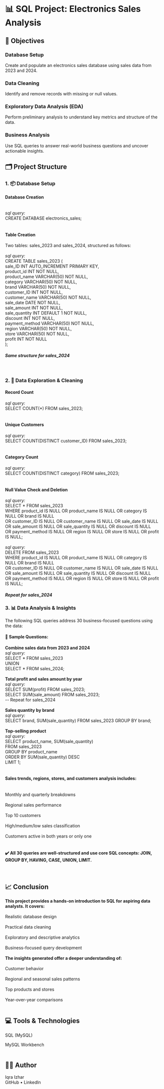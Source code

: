 <h1>📊 SQL Project: Electronics Sales Analysis</h1>

<h2>📝 Objectives</h2>

<h3>Database Setup</h3>
Create and populate an electronics sales database using sales data from 2023 and 2024.
<h3>Data Cleaning</h3>
Identify and remove records with missing or null values.
<h3>Exploratory Data Analysis (EDA)</h3>
Perform preliminary analysis to understand key metrics and structure of the data.
<h3>Business Analysis</h3>
Use SQL queries to answer real-world business questions and uncover actionable insights.
<h2>🗂️ Project Structure</h2>
<h3>1. 📦 Database Setup</h3>
<h4>Database Creation</h4>
<br>
<i>sql query:</i><br>
CREATE DATABASE electronics_sales;<br>
<br>
<h4>Table Creation</h4>
Two tables: sales_2023 and sales_2024, structured as follows:
<br>
<br>
<i>sql query:</i><br>
CREATE TABLE sales_2023 (<br>
  sale_ID INT AUTO_INCREMENT PRIMARY KEY,<br>
  product_id INT NOT NULL,<br>
  product_name VARCHAR(50) NOT NULL,<br>
  category VARCHAR(50) NOT NULL,<br>
  brand VARCHAR(50) NOT NULL,<br>
  customer_ID INT NOT NULL,<br>
  customer_name VARCHAR(50) NOT NULL,<br>
  sale_date DATE NOT NULL,<br>
  sale_amount INT NOT NULL,<br>
  sale_quantity INT DEFAULT 1 NOT NULL,<br>
  discount INT NOT NULL,<br>
  payment_method VARCHAR(50) NOT NULL,<br>
  region VARCHAR(50) NOT NULL,<br>
  store VARCHAR(50) NOT NULL,<br>
  profit INT NOT NULL<br>
);<br>
<h5>Same structure for sales_2024</h5>
<br>
<h3>2. 🧹 Data Exploration & Cleaning</h3>
<h4>Record Count</h4>
<i>sql query:</i><br>
SELECT COUNT(*) FROM sales_2023;<br>
<br>
<h4>Unique Customers</h4>
<i>sql query:</i><br>
SELECT COUNT(DISTINCT customer_ID) FROM sales_2023;<br>
<br>
<h4>Category Count</h4>
<i>sql query:</i><br>
SELECT COUNT(DISTINCT category) FROM sales_2023;<br>
<br>
<h4>Null Value Check and Deletion</h4>
<i>sql query:</i><br>
SELECT * FROM sales_2023<br>
WHERE product_id IS NULL OR product_name IS NULL OR category IS NULL OR brand IS NULL<br>
  OR customer_ID IS NULL OR customer_name IS NULL OR sale_date IS NULL<br>
  OR sale_amount IS NULL OR sale_quantity IS NULL OR discount IS NULL<br>
  OR payment_method IS NULL OR region IS NULL OR store IS NULL OR profit IS NULL;<br>
  <br>
<i>sql query:</i><br>
DELETE FROM sales_2023<br>
WHERE product_id IS NULL OR product_name IS NULL OR category IS NULL OR brand IS NULL<br>
  OR customer_ID IS NULL OR customer_name IS NULL OR sale_date IS NULL<br>
  OR sale_amount IS NULL OR sale_quantity IS NULL OR discount IS NULL<br>
  OR payment_method IS NULL OR region IS NULL OR store IS NULL OR profit IS NULL;<br>
<h5>Repeat for sales_2024</h5>
<h3>3. 📊 Data Analysis & Insights</h3>
The following SQL queries address 30 business-focused questions using the data:
<br>
<h4>📌 Sample Questions:</h4>

<b>Combine sales data from 2023 and 2024</b>
<br>
<i>sql query:</i><br>
SELECT * FROM sales_2023<br>
UNION<br>
SELECT * FROM sales_2024;<br>
<br>
<b>Total profit and sales amount by year</b><br>
<i>sql query:</i><br>
SELECT SUM(profit) FROM sales_2023;<br>
SELECT SUM(sale_amount) FROM sales_2023;<br>
-- Repeat for sales_2024<br>
<br>
<b>Sales quantity by brand</b><br>
<i>sql query:</i><br>
SELECT brand, SUM(sale_quantity) FROM sales_2023 GROUP BY brand;<br>
<br>
<b>Top-selling product</b>
<br>
<i>sql query:</i><br>
SELECT product_name, SUM(sale_quantity)<br>
FROM sales_2023<br>
GROUP BY product_name<br>
ORDER BY SUM(sale_quantity) DESC<br>
LIMIT 1;<br>
<br>
<h4>Sales trends, regions, stores, and customers analysis includes:</h4>
<br>
Monthly and quarterly breakdowns<br>
<br>
Regional sales performance<br>
<br>
Top 10 customers<br>
<br>
High/medium/low sales classification<br>
<br>
Customers active in both years or only one<br>
<br>
<h4>✔️ All 30 queries are well-structured and use core SQL concepts: JOIN, GROUP BY, HAVING, CASE, UNION, LIMIT.</h4>
<br>
<h2>📈 Conclusion</h2>
<b>This project provides a hands-on introduction to SQL for aspiring data analysts. It covers:</b>
<br>
<br>
Realistic database design<br>
<br>
Practical data cleaning<br>
<br>
Exploratory and descriptive analytics<br>
<br>
Business-focused query development<br>
<br>
<b>The insights generated offer a deeper understanding of:</b><br>
<br>
Customer behavior<br>
<br>
Regional and seasonal sales patterns<br>
<br>
Top products and stores<br>
<br>
Year-over-year comparisons<br>
<br>
<h2>💻 Tools & Technologies</h2>
SQL (MySQL)<br>

MySQL Workbench<br>
<br>
<h2>👨‍💻 Author</h2>
Iqra Izhar<br>
GitHub • LinkedIn
